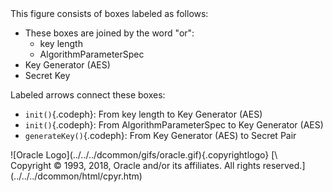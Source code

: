 <div>
This figure consists of boxes labeled as follows:

-   These boxes are joined by the word \"or\":
    -   key length
    -   AlgorithmParameterSpec
-   Key Generator (AES)
-   Secret Key

Labeled arrows connect these boxes:

-   `init()`{.codeph}: From key length to Key Generator (AES)
-   `init()`{.codeph}: From AlgorithmParameterSpec to Key Generator
    (AES)
-   `generateKey()`{.codeph}: From Key Generator (AES) to Secret Pair

</div>
<div class="footer">
![Oracle Logo](../../../dcommon/gifs/oracle.gif){.copyrightlogo} [\
<span class="copyrightlogo">Copyright © 1993, 2018,
Oracle and/or its affiliates. All rights reserved.</span>](../../../dcommon/html/cpyr.htm)

</div>
